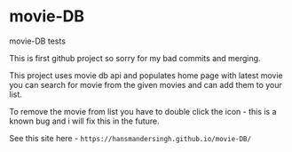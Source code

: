 # movie-DB
movie-DB tests


This is first github project so sorry for my bad commits and merging.

This project uses movie db api and populates home page with latest movie you can search for movie from the given movies and can add them to your list.

To remove the movie from list you have to double click the icon - this is a known bug and i will fix this in the future.

See this site here - `https://hansmandersingh.github.io/movie-DB/`
